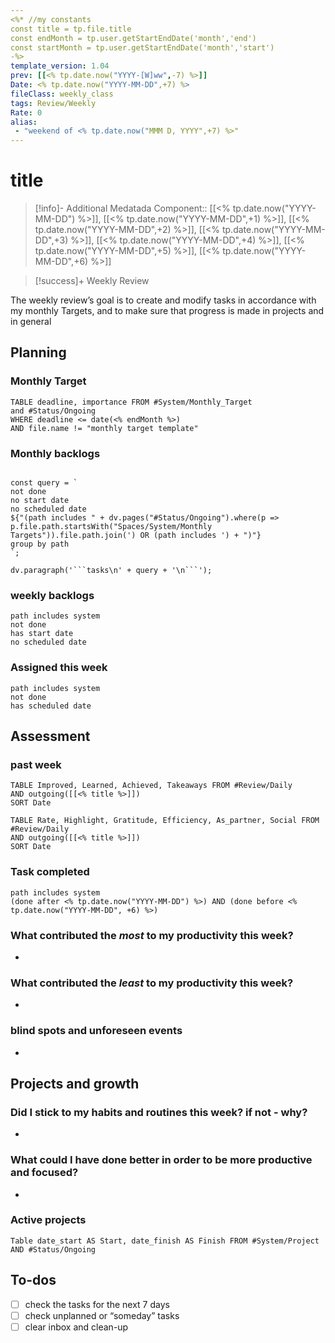 ```yaml
---
<%* //my constants
const title = tp.file.title
const endMonth = tp.user.getStartEndDate('month','end')
const startMonth = tp.user.getStartEndDate('month','start')
-%>
template_version: 1.04
prev: [[<% tp.date.now("YYYY-[W]ww",-7) %>]]
Date: <% tp.date.now("YYYY-MM-DD",+7) %>
fileClass: weekly_class
tags: Review/Weekly
Rate: 0
alias:
 - "weekend of <% tp.date.now("MMM D, YYYY",+7) %>"
---
```

# title

> [!info]- Additional Medatada
Component:: [[<% tp.date.now("YYYY-MM-DD") %>]], [[<% tp.date.now("YYYY-MM-DD",+1) %>]], [[<% tp.date.now("YYYY-MM-DD",+2) %>]], [[<% tp.date.now("YYYY-MM-DD",+3) %>]], [[<% tp.date.now("YYYY-MM-DD",+4) %>]], [[<% tp.date.now("YYYY-MM-DD",+5) %>]], [[<% tp.date.now("YYYY-MM-DD",+6) %>]]
> 

> [!success]+ Weekly Review
> 
The weekly review’s goal is to create and modify tasks in accordance with my monthly Targets, and to make sure that progress is made in projects and in general

## Planning

### Monthly Target
```dataview
TABLE deadline, importance FROM #System/Monthly_Target
and #Status/Ongoing 
WHERE deadline <= date(<% endMonth %>)
AND file.name != "monthly target template"
```

### Monthly backlogs

```dataviewjs

const query = `
not done
no start date
no scheduled date
${"(path includes " + dv.pages("#Status/Ongoing").where(p => p.file.path.startsWith("Spaces/System/Monthly Targets")).file.path.join(') OR (path includes ') + ")"}
group by path
`;

dv.paragraph('```tasks\n' + query + '\n```');

```

### weekly backlogs
```tasks
path includes system
not done
has start date
no scheduled date
```
### Assigned this week
```tasks
path includes system
not done
has scheduled date
```

## Assessment

### past week

```dataview
TABLE Improved, Learned, Achieved, Takeaways FROM #Review/Daily 
AND outgoing([[<% title %>]])
SORT Date
```

```dataview
TABLE Rate, Highlight, Gratitude, Efficiency, As_partner, Social FROM #Review/Daily 
AND outgoing([[<% title %>]])
SORT Date
```
### Task completed
```tasks
path includes system
(done after <% tp.date.now("YYYY-MM-DD") %>) AND (done before <% tp.date.now("YYYY-MM-DD", +6) %>)
```

### What contributed the ***most*** to my productivity this week?
- 

### What contributed the ***least*** to my productivity this week?
- 

### blind spots and unforeseen events
- 


## Projects and growth


### Did I stick to my habits and routines this week? if not - why?
- 

### What could I have done better in order to be more productive and focused?
- 

### Active projects

```dataview
Table date_start AS Start, date_finish AS Finish FROM #System/Project AND #Status/Ongoing 
```

## To-dos

- [ ]  check the tasks for the next 7 days
- [ ]  check unplanned or “someday” tasks
- [ ]  clear inbox and clean-up